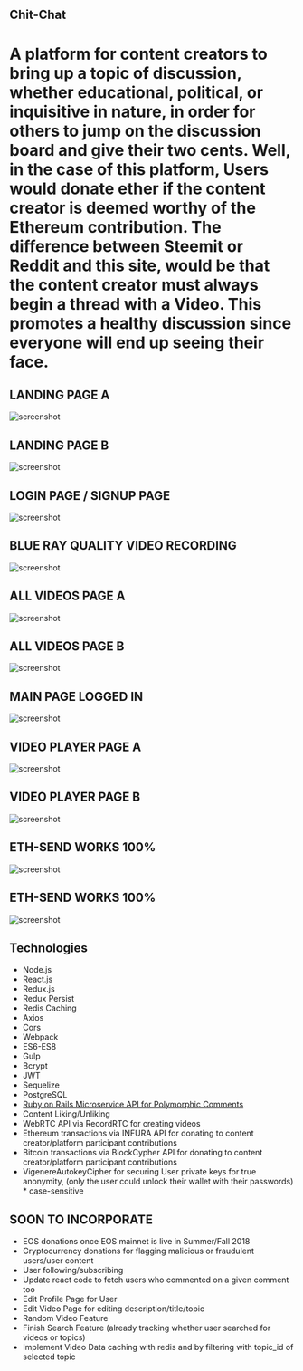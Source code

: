 ## Chit-Chat

# A platform for content creators to bring up a topic of discussion, whether educational, political, or inquisitive in nature, in order for others to jump on the discussion board and give their two cents. Well, in the case of this platform, Users would donate ether if the content creator is deemed worthy of the Ethereum contribution. The difference between Steemit or Reddit and this site, would be that the content creator must always begin a thread with a Video. This promotes a healthy discussion since everyone will end up seeing their face.

## LANDING PAGE A
![screenshot](public/images/home_page_w_out_auth_a.png)

## LANDING PAGE B
![screenshot](public/images/home_page_w_out_auth_b.png)

## LOGIN PAGE / SIGNUP PAGE
![screenshot](public/images/loginpage.png)

## BLUE RAY QUALITY VIDEO RECORDING
![screenshot](public/images/blueray-video.png)

## ALL VIDEOS PAGE A
![screenshot](public/images/all_videos_page_a.png)

## ALL VIDEOS PAGE B
![screenshot](public/images/all_videos_page_b.png)

## MAIN PAGE LOGGED IN
![screenshot](public/images/main_page_logged_in.png)

## VIDEO PLAYER PAGE A
![screenshot](public/images/videoplayer_page_a.png)

## VIDEO PLAYER PAGE B
![screenshot](public/images/videoplayer_page_b.png)

## ETH-SEND WORKS 100%
![screenshot](public/images/send-eth-test-response-200.png)

## ETH-SEND WORKS 100%
![screenshot](public/images/send-eth-found.png)



## Technologies
- Node.js
- React.js
- Redux.js
- Redux Persist
- Redis Caching
- Axios
- Cors
- Webpack
- ES6-ES8
- Gulp
- Bcrypt
- JWT
- Sequelize
- PostgreSQL
- <a href="https://github.com/Alex1100/chit_chat_api">Ruby on Rails Microservice API for Polymorphic Comments</a>
- Content Liking/Unliking
- WebRTC API via RecordRTC for creating videos
- Ethereum transactions via INFURA API for donating to content creator/platform participant contributions
- Bitcoin transactions via BlockCypher API for donating to content creator/platform participant contributions
- VigenereAutokeyCipher for securing User private keys for true anonymity, (only the user could unlock their wallet with their passwords) * case-sensitive

## SOON TO INCORPORATE
- EOS donations once EOS mainnet is live in Summer/Fall 2018
- Cryptocurrency donations for flagging malicious or fraudulent users/user content
- User following/subscribing
- Update react code to fetch users who commented on a given comment too
- Edit Profile Page for User
- Edit Video Page for editing description/title/topic
- Random Video Feature
- Finish Search Feature (already tracking whether user searched for videos or topics)
- Implement Video Data caching with redis and by filtering with topic_id of selected topic
